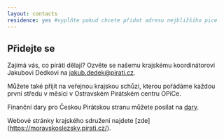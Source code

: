 ```yaml
---
layout: contacts
residence: yes #vyplňte pokud chcete přidat adresu nejbližšího pice
---
```


## Přidejte se

Zajímá vás, co piráti dělají? Ozvěte se našemu krajskému koordinátorovi Jakubovi Dedkovi na jakub.dedek@pirati.cz.

Můžete také přijít na veřejnou krajskou schůzi, kterou pořádáme každou první středu v měsíci v Ostravském Pirátském centru OPiCe.

Finanční dary pro Českou Pirátskou stranu můžete posílat na [dary](https://dary.pirati.cz). 

Webové stránky krajského sdružení najdete [zde] (https://moravskoslezsky.pirati.cz/).
